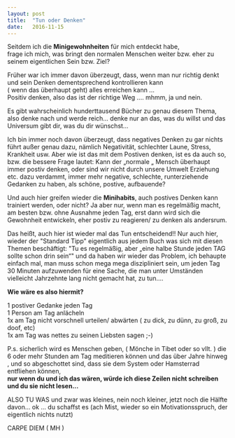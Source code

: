 ```yaml
---
layout: post
title:  "Tun oder Denken"
date:   2016-11-15
---
```






Seitdem ich die <b>Minigewohnheiten</b> für mich entdeckt habe,<br> 
frage ich mich, was bringt den normalen Menschen weiter bzw. eher zu seinem eigentlichen Sein bzw. Ziel?

Früher war ich immer davon überzeugt, dass, wenn man nur richtig denkt und sein Denken dementsprechend kontrollieren kann<br> 
( wenn das überhaupt geht) alles erreichen kann ...<br>
Positiv denken, also das ist der richtige Weg .... mhmm, ja und nein.<br>

Es gibt wahrscheinlich hunderttausend Bücher zu genau diesem Thema, also denke nach und werde reich...
denke nur an das, was du willst und das Universum gibt dir, was du dir wünschst...

Ich bin immer noch davon überzeugt, dass negatives Denken zu gar nichts führt außer genau dazu, nämlich Negativität, schlechter Laune, Stress, Krankheit usw.
Aber wie ist das mit dem Postiven denken, ist es da auch so, bzw. die bessere Frage lautet:
Kann der „normale „ Mensch überhaupt immer postiv denken, oder sind wir nicht durch unsere Umwelt Erziehung etc. dazu verdammt,
immer mehr negative, schlechte, runterziehende Gedanken zu haben, als schöne, postive, aufbauende?

Und auch hier greifen wieder die <b>Minihabits</b>, auch postives Denken kann trainiert werden, oder nicht?
Ja aber nur, wenn man es regelmäßig macht, am besten bzw. ohne Ausnahme jeden Tag, erst dann wird sich die Gewohnheit entwickeln, eher postiv zu reagieren/ zu denken als andersrum.

Das heißt, auch hier ist wieder mal das Tun entscheidend!!
Nur auch hier, wieder der "Standard Tipp" eigentlich aus jedem Buch was sich mit diesen Themen beschäftigt:
"Tu es regelmäßig, aber „eine halbe Stunde jeden TAG sollte schon drin sein“"
und da haben wir wieder das Problem, ich behaupte einfach mal, man muss schon mega mega diszipliniert sein,
um jeden Tag 30 Minuten aufzuwenden für eine Sache, die man unter Umständen vielleicht Jahrzehnte lang nicht gemacht hat, zu tun....

<b>Wie wäre es also hiermit?</b>

1 postiver Gedanke jeden Tag<br>
1 Person am Tag anlächeln<br>
1x am Tag nicht vorschnell urteilen/ abwärten ( zu dick, zu dünn, zu groß, zu doof, etc)<br>
1x am Tag was nettes zu seinen Liebsten sagen ;-)<br>

P.s. sicherlich wird es Menschen geben, ( Mönche in Tibet oder so vllt. ) die 6 oder mehr Stunden am Tag meditieren können und das über Jahre hinweg ,
und so abgeschottet sind, dass sie dem System oder Hamsterrad entfliehen können,<br>
<b>nur wenn du und ich das wären, würde ich diese Zeilen nicht schreiben und du sie nicht lesen...</b>

ALSO TU WAS und zwar was kleines, nein noch kleiner, jetzt noch die Hälfte davon... ok ... du schaffst es (ach Mist, wieder so ein Motivationsspruch, der eigentlich nichts nutzt)

CARPE DIEM ( MH ) 

